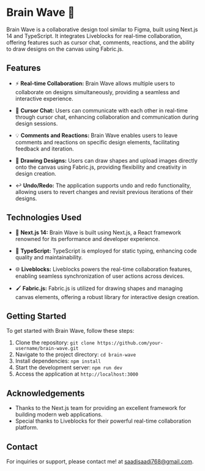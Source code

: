 # Brain Wave 🧠

Brain Wave is a collaborative design tool similar to Figma, built using Next.js 14 and TypeScript. It integrates Liveblocks for real-time collaboration, offering features such as cursor chat, comments, reactions, and the ability to draw designs on the canvas using Fabric.js.

## Features

- ⚡️ **Real-time Collaboration:** Brain Wave allows multiple users to collaborate on designs simultaneously, providing a seamless and interactive experience.
  
- 💬 **Cursor Chat:** Users can communicate with each other in real-time through cursor chat, enhancing collaboration and communication during design sessions.
  
- 💡 **Comments and Reactions:** Brain Wave enables users to leave comments and reactions on specific design elements, facilitating feedback and iteration.
  
- 🎨 **Drawing Designs:** Users can draw shapes and upload images directly onto the canvas using Fabric.js, providing flexibility and creativity in design creation.
  
- ↩️ **Undo/Redo:** The application supports undo and redo functionality, allowing users to revert changes and revisit previous iterations of their designs.

## Technologies Used

- 🚀 **Next.js 14:** Brain Wave is built using Next.js, a React framework renowned for its performance and developer experience.
  
- 🧰 **TypeScript:** TypeScript is employed for static typing, enhancing code quality and maintainability.
  
- 🌐 **Liveblocks:** Liveblocks powers the real-time collaboration features, enabling seamless synchronization of user actions across devices.
  
- 🖌️ **Fabric.js:** Fabric.js is utilized for drawing shapes and managing canvas elements, offering a robust library for interactive design creation.

## Getting Started

To get started with Brain Wave, follow these steps:

1. Clone the repository: `git clone https://github.com/your-username/brain-wave.git`
2. Navigate to the project directory: `cd brain-wave`
3. Install dependencies: `npm install`
4. Start the development server: `npm run dev`
5. Access the application at `http://localhost:3000`


## Acknowledgements

- Thanks to the Next.js team for providing an excellent framework for building modern web applications.
- Special thanks to Liveblocks for their powerful real-time collaboration platform.

## Contact

For inquiries or support, please contact me! at [saadisaadi768@gmail.com](saadisaadi768@gmail.com).
